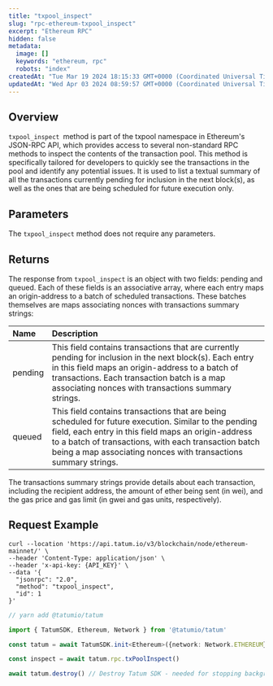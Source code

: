 ```yaml
---
title: "txpool_inspect"
slug: "rpc-ethereum-txpool_inspect"
excerpt: "Ethereum RPC"
hidden: false
metadata: 
  image: []
  keywords: "ethereum, rpc"
  robots: "index"
createdAt: "Tue Mar 19 2024 18:15:33 GMT+0000 (Coordinated Universal Time)"
updatedAt: "Wed Apr 03 2024 08:59:57 GMT+0000 (Coordinated Universal Time)"
---
```

## Overview

 `txpool_inspect `method is part of the txpool namespace in Ethereum's JSON-RPC API, which provides access to several non-standard RPC methods to inspect the contents of the transaction pool. This method is specifically tailored for developers to quickly see the transactions in the pool and identify any potential issues. It is used to list a textual summary of all the transactions currently pending for inclusion in the next block(s), as well as the ones that are being scheduled for future execution only.

## Parameters

The `txpool_inspect` method does not require any parameters.

## Returns

The response from `txpool_inspect` is an object with two fields: pending and queued. Each of these fields is an associative array, where each entry maps an origin-address to a batch of scheduled transactions. These batches themselves are maps associating nonces with transactions summary strings:

| Name    | Description                                                                                                                                                                                                                                                                             |
| :------ | :-------------------------------------------------------------------------------------------------------------------------------------------------------------------------------------------------------------------------------------------------------------------------------------- |
| pending | This field contains transactions that are currently pending for inclusion in the next block(s). Each entry in this field maps an origin-address to a batch of transactions. Each transaction batch is a map associating nonces with transactions summary strings.                       |
| queued  | This field contains transactions that are being scheduled for future execution. Similar to the pending field, each entry in this field maps an origin-address to a batch of transactions, with each transaction batch being a map associating nonces with transactions summary strings. |

The transactions summary strings provide details about each transaction, including the recipient address, the amount of ether being sent (in wei), and the gas price and gas limit (in gwei and gas units, respectively).

## Request Example

```curl cURL
curl --location 'https://api.tatum.io/v3/blockchain/node/ethereum-mainnet/' \
--header 'Content-Type: application/json' \
--header 'x-api-key: {API_KEY}' \
--data '{
  "jsonrpc": "2.0",
  "method": "txpool_inspect",
  "id": 1
}'
```
```typescript JS SDK
// yarn add @tatumio/tatum

import { TatumSDK, Ethereum, Network } from '@tatumio/tatum'

const tatum = await TatumSDK.init<Ethereum>({network: Network.ETHEREUM})

const inspect = await tatum.rpc.txPoolInspect()

await tatum.destroy() // Destroy Tatum SDK - needed for stopping background jobs
```

